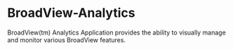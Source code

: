 # BroadView-Analytics
BroadView(tm) Analytics Application provides the ability to visually manage and monitor various BroadView features.
